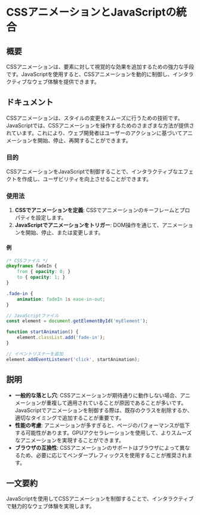 <!--
Meta Description: # CSSアニメーションとJavaScriptの統合 ## 概要 CSSアニメーションは、要素に対して視覚的な効果を追加するための強力な手段です。JavaScriptを使用すると、CSSアニメーションを動的に制御し、インタラクティブなウェブ体験を提供できます。 ## ドキュメント CSSアニメーショ...
Meta Keywords: element, cssアニメーションは, fadein, opacity, fade
-->

# CSSアニメーションとJavaScriptの統合

## 概要
CSSアニメーションは、要素に対して視覚的な効果を追加するための強力な手段です。JavaScriptを使用すると、CSSアニメーションを動的に制御し、インタラクティブなウェブ体験を提供できます。

## ドキュメント
CSSアニメーションは、スタイルの変更をスムーズに行うための技術です。JavaScriptでは、CSSアニメーションを操作するためのさまざまな方法が提供されています。これにより、ウェブ開発者はユーザーのアクションに基づいてアニメーションを開始、停止、再開することができます。

### 目的
CSSアニメーションをJavaScriptで制御することで、インタラクティブなエフェクトを作成し、ユーザビリティを向上させることができます。

### 使用法
1. **CSSでアニメーションを定義**: CSSでアニメーションのキーフレームとプロパティを設定します。
2. **JavaScriptでアニメーションをトリガー**: DOM操作を通じて、アニメーションを開始、停止、または変更します。

#### 例
```css
/* CSSファイル */
@keyframes fadeIn {
    from { opacity: 0; }
    to { opacity: 1; }
}

.fade-in {
    animation: fadeIn 1s ease-in-out;
}
```

```javascript
// JavaScriptファイル
const element = document.getElementById('myElement');

function startAnimation() {
    element.classList.add('fade-in');
}

// イベントリスナーを追加
element.addEventListener('click', startAnimation);
```

## 説明
- **一般的な落とし穴**: CSSアニメーションが期待通りに動作しない場合、アニメーションが重複して適用されていることが原因であることが多いです。JavaScriptでアニメーションを制御する際は、既存のクラスを削除するか、適切なタイミングで追加することが重要です。
- **性能の考慮**: アニメーションが多すぎると、ページのパフォーマンスが低下する可能性があります。GPUアクセラレーションを使用して、よりスムーズなアニメーションを実現することができます。
- **ブラウザの互換性**: CSSアニメーションのサポートはブラウザによって異なるため、必要に応じてベンダープレフィックスを使用することが推奨されます。

## 一文要約
JavaScriptを使用してCSSアニメーションを制御することで、インタラクティブで魅力的なウェブ体験を実現します。
